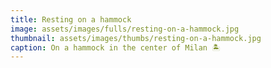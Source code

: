 ```yaml
---
title: Resting on a hammock
image: assets/images/fulls/resting-on-a-hammock.jpg
thumbnail: assets/images/thumbs/resting-on-a-hammock.jpg
caption: On a hammock in the center of Milan 🏝 
---
```

